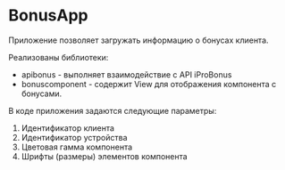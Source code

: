 # BonusApp
Приложение позволяет загружать информацию о бонусах клиента.

Реализованы библиотеки:
  - apibonus - выполняет взаимодействие с API iProBonus
  - bonuscomponent - содержит View для отображения компонента с бонусами.

В коде приложения задаются следующие параметры:
  1. Идентификатор клиента
  2. Идентификатор устройства
  3. Цветовая гамма компонента
  4. Шрифты (размеры) элементов компонента
